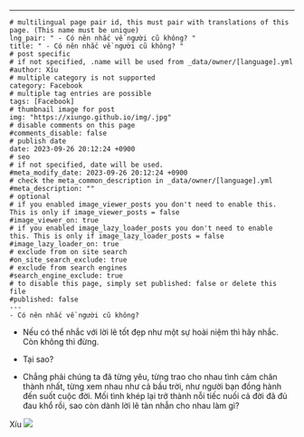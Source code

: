 ---
    # multilingual page pair id, this must pair with translations of this page. (This name must be unique)
    lng_pair: " - Có nên nhắc về người cũ không? "
    title: " - Có nên nhắc về người cũ không? "
    # post specific
    # if not specified, .name will be used from _data/owner/[language].yml
    #author: Xíu
    # multiple category is not supported
    category: Facebook
    # multiple tag entries are possible
    tags: [Facebook]
    # thumbnail image for post
    img: "https://xiungo.github.io/img/.jpg"
    # disable comments on this page
    #comments_disable: false
    # publish date
    date: 2023-09-26 20:12:24 +0900
    # seo
    # if not specified, date will be used.
    #meta_modify_date: 2023-09-26 20:12:24 +0900
    # check the meta_common_description in _data/owner/[language].yml
    #meta_description: ""
    # optional
    # if you enabled image_viewer_posts you don't need to enable this. This is only if image_viewer_posts = false
    #image_viewer_on: true
    # if you enabled image_lazy_loader_posts you don't need to enable this. This is only if image_lazy_loader_posts = false
    #image_lazy_loader_on: true
    # exclude from on site search
    #on_site_search_exclude: true
    # exclude from search engines
    #search_engine_exclude: true
    # to disable this page, simply set published: false or delete this file
    #published: false
    ---
    - Có nên nhắc về người cũ không?

- Nếu có thể nhắc với lời lẽ tốt đẹp như một sự hoài niệm thì hãy nhắc. Còn không thì đừng.

- Tại sao?

- Chẳng phải chúng ta đã từng yêu, từng trao cho nhau tình cảm chân thành nhất, từng xem nhau như cả bầu trời, như người bạn đồng hành đến suốt cuộc đời. Mối tình khép lại trở thành nỗi tiếc nuối cả đời đã đủ đau khổ rồi, sao còn dành lời lẽ tàn nhẫn cho nhau làm gì?

Xíu
    <!-- outline-end -->
    <img src= "https://xiungo.github.io/img/.jpg">
